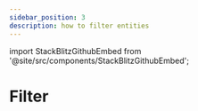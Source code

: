 ```yaml
---
sidebar_position: 3
description: how to filter entities
---
```


import StackBlitzGithubEmbed from '@site/src/components/StackBlitzGithubEmbed';

# Filter

